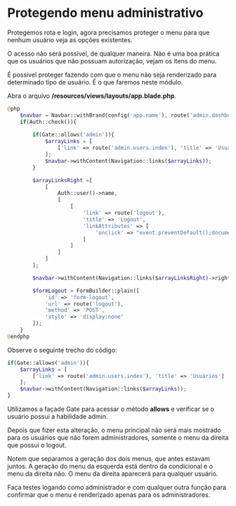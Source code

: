 # Protegendo menu administrativo

Protegemos rota e login, agora precisamos proteger o menu para que nenhum usuário veja as opções existentes.

O acesso não será possível, de qualquer maneira. Não é uma boa prática que os usuários que não possuam autorização, vejam os itens do menu.

É possível proteger fazendo com que o menu não seja renderizado para determinado tipo de usuário. É o que faremos neste módulo.

Abra o arquivo **/resources/views/layouts/app.blade.php**.

```php
@php
    $navbar = Navbar::withBrand(config('app.name'), route('admin.dashboard'))->inverse();
    if(Auth::check()){
    
        if(Gate::allows('admin')){
            $arrayLinks = [
                ['link' => route('admin.users.index'), 'title' => 'Usuários']
            ];
            $navbar->withContent(Navigation::links($arrayLinks));
        }

        $arrayLinksRight =[
            [
                Auth::user()->name,
                [
                    [
                        'link' => route('logout'),
                        'title' => 'Logout',
                        'linkAttributes' => [
                            'onclick' => "event.preventDefault();document.getElementById(\"form-logout\").submit();"
                        ]
                    ]
                ]
            ]
        ];

        $navbar->withContent(Navigation::links($arrayLinksRight)->right());

        $formLogout = FormBuilder::plain([
            'id' => 'form-logout',
            'url' => route('logout'),
            'method' => 'POST',
            'style' => 'display:none'
        ]);
    }
@endphp
```

Observe o seguinte trecho do código:

```php
if(Gate::allows('admin')){
    $arrayLinks = [
        ['link' => route('admin.users.index'), 'title' => 'Usuários']
    ];
    $navbar->withContent(Navigation::links($arrayLinks));
}
```

Utilizamos a façade Gate para acessar o método **allows** e verificar se o usuário possui a habilidade admin.

Depois que fizer esta alteração, o menu principal não será mais mostrado para os usuários que não forem administradores, somente o menu da direita que possui o logout.

Notem que separamos a geração dos dois menus, que antes estavam juntos. A geração do menu da esquerda está dentro da condicional e o menu da direita não. O menu da direita aparecerá para qualquer usuário.

Faça testes logando como administrador e com qualquer outra função para confirmar que o menu é renderizado apenas para os administradores.